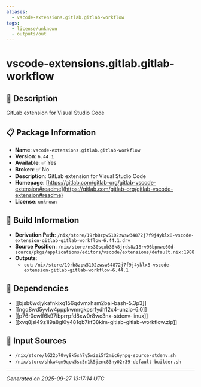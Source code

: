 ```yaml
---
aliases:
  - vscode-extensions.gitlab.gitlab-workflow
tags:
  - license/unknown
  - outputs/out
---
```


# vscode-extensions.gitlab.gitlab-workflow

## 📝 Description

GitLab extension for Visual Studio Code

## 📋 Package Information

- **Name**: `vscode-extensions.gitlab.gitlab-workflow`
- **Version**: `6.44.1`
- **Available**: ✅ Yes
- **Broken**: ✅ No
- **Description**: GitLab extension for Visual Studio Code
- **Homepage**: [https://gitlab.com/gitlab-org/gitlab-vscode-extension#readme](https://gitlab.com/gitlab-org/gitlab-vscode-extension#readme)
- **License**: `unknown`

## 🔧 Build Information

- **Derivation Path**: `/nix/store/19rb8zpw5102zwsw34872j7f9j4yklx8-vscode-extension-gitlab-gitlab-workflow-6.44.1.drv`
- **Source Position**: `/nix/store/ns30sqxb36k8jrds8z18rv96bpnwc60d-source/pkgs/applications/editors/vscode/extensions/default.nix:1988`
- **Outputs**:
  - `out`:  `/nix/store/19rb8zpw5102zwsw34872j7f9j4yklx8-vscode-extension-gitlab-gitlab-workflow-6.44.1`

## 🔗 Dependencies

- [[bjsb6wdjykafnkixq156qdvmxhsm2bai-bash-5.3p3]]
- [[ngq8wd5yvlw4pppkwmrgkpsrfydh12x4-unzip-6.0]]
- [[p76r0cwlf6k97ibprrpfd8xw0r8wc3nx-stdenv-linux]]
- [[xvq8jsi49z1i9a8gl0y481qb7kf38kim-gitlab-gitlab-workflow.zip]]

## 📁 Input Sources

- `/nix/store/l622p70vy8k5sh7y5wizi5f2mic6ynpg-source-stdenv.sh`
- `/nix/store/shkw4qm9qcw5sc5n1k5jznc83ny02r39-default-builder.sh`

---
*Generated on 2025-09-27 13:17:14 UTC*

